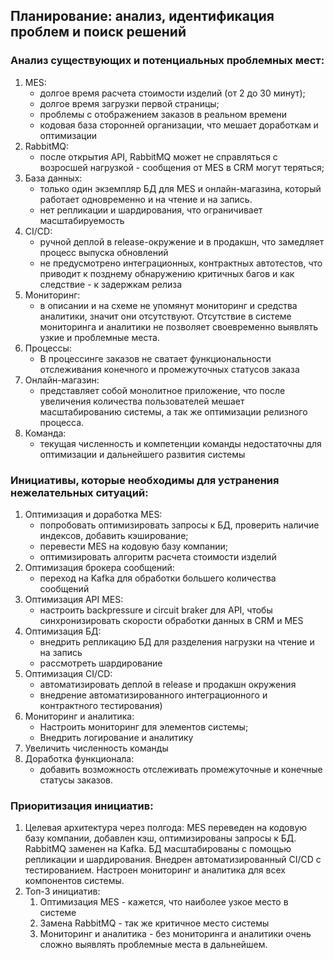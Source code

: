 ## Планирование: анализ, идентификация проблем и поиск решений

### Анализ существующих и потенциальных проблемных мест:
  1. MES:
     -   долгое время расчета стоимости изделий (от 2 до 30 минут);
     -   долгое время загрузки первой страницы;
     -   проблемы с отображением заказов в реальном времени
     -   кодовая база сторонней организации, что мешает доработкам и оптимизации
  2. RabbitMQ:
     -   после открытия API, RabbitMQ может не справляться с возросшей нагрузкой - сообщения от MES в CRM могут теряться;
  3. База данных:
     -   только один экземпляр БД для MES и онлайн-магазина, который работает одновременно и на чтение и на запись.
     -   нет репликации и шардирования, что ограничивает масштабируемость
  4. CI/CD:
     -  ручной деплой в release-окружение и в продакшн, что замедляет процесс выпуска обновлений
     -  не предусмотрено интеграционных, контрактных автотестов, что приводит к позднему обнаружению критичных багов и как следствие - к задержкам релиза
  5. Мониторинг:
     - в описании и на схеме не упомянут мониторинг и средства аналитики, значит они отсутствуют. Отсутствие в системе мониторинга и аналитики не позволяет своевременно выявлять узкие и проблемные места.
  6. Процессы:
     - В процессинге заказов не сватает функциональности отслеживания конечного и промежуточных статусов заказа
  7. Онлайн-магазин:
     -  представляет собой монолитное приложение, что после увеличения количества пользователей мешает масштабированию системы, а так же оптимизации релизного процесса.
  8. Команда:
     - текущая численность и компетенции команды недостаточны для оптимизации и дальнейшего развития системы

### Инициативы, которые необходимы для устранения нежелательных ситуаций:

  1. Оптимизация и доработка MES:
     - попробовать оптимизировать запросы к БД, проверить наличие индексов, добавить кэширование;
     - перевести MES на кодовую базу компании;
     - оптимизировать алгоритм расчета стоимости изделий
  2. Оптимизация брокера сообщений:
     - переход на Kafka для обработки большего количества сообщений
  3. Оптимизация API MES:
     - настроить backpressure и circuit braker для API, чтобы синхронизировать скорости обработки данных в CRM и MES
  4. Оптимизация БД:
     - внедрить репликацию БД для разделения нагрузки на чтение и на запись
     - рассмотреть шардирование
  5. Оптимизация CI/CD:
     - автоматизировать деплой в release и продакшн окружения
     - внедрение автоматизированного интеграционного и контрактного тестирования)
  6. Мониторинг и аналитика:
     - Настроить мониторинг для элементов системы;
     - Внедрить логирование и аналитику
  7. Увеличить численность команды
  8. Доработка функционала:
      - добавить возможность отслеживать промежуточные и конечные статусы заказов.

### Приоритизация инициатив:
  1. Целевая архитектура через полгода:
MES переведен на кодовую базу компании, добавлен кэш, оптимизированы запросы к БД. RabbitMQ заменен на Kafka. БД масштабированы с помощью репликации и шардирования. Внедрен автоматизированный CI/CD с тестированием. Настроен мониторинг и аналитика для всех компонентов системы.
  2. Топ-3 инициатив:
     1. Оптимизация MES - кажется, что наиболее узкое место в системе
     2. Замена RabbitMQ - так же критичное место системы
     3. Мониторинг и аналитика - без мониторинга и аналитики очень сложно выявлять проблемные места в дальнейшем.
